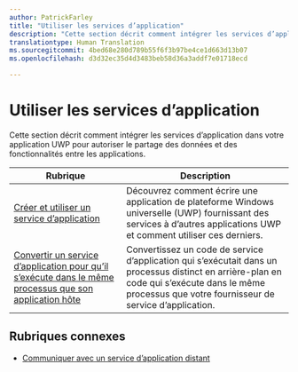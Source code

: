 ```yaml
---
author: PatrickFarley
title: "Utiliser les services d’application"
description: "Cette section décrit comment intégrer les services d’application dans votre application UWP pour autoriser le partage des données et des fonctionnalités entre les applications."
translationtype: Human Translation
ms.sourcegitcommit: 4bed68e280d789b55f6f3b97be4ce1d663d13b07
ms.openlocfilehash: d3d32ec35d4d3483beb58d36a3addf7e01718ecd

---
```


# <a name="use-app-services"></a>Utiliser les services d’application

Cette section décrit comment intégrer les services d’application dans votre application UWP pour autoriser le partage des données et des fonctionnalités entre les applications.

| Rubrique | Description |
|-------|-------------|
| [Créer et utiliser un service d’application](how-to-create-and-consume-an-app-service.md) | Découvrez comment écrire une application de plateforme Windows universelle (UWP) fournissant des services à d’autres applications UWP et comment utiliser ces derniers. |
| [Convertir un service d’application pour qu’il s’exécute dans le même processus que son application hôte](convert-app-service-in-process.md) | Convertissez un code de service d’application qui s’exécutait dans un processus distinct en arrière-plan en code qui s’exécute dans le même processus que votre fournisseur de service d’application. |

## <a name="related-topics"></a>Rubriques connexes
* [Communiquer avec un service d’application distant](communicate-with-a-remote-app-service.md)


<!--HONumber=Dec16_HO1-->


